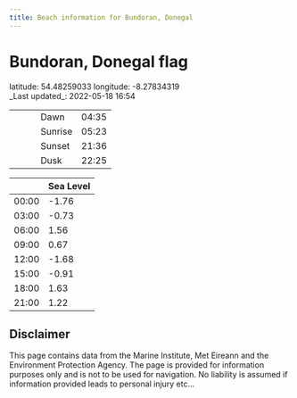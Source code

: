 ```yaml
---
title: Beach information for Bundoran, Donegal
---
```

# Bundoran, Donegal <span class="material-icons blue-flag">flag</span>

<div class="location-info">latitude: 54.48259033 longitude: -8.27834319</div>
<div class="met-eireann-warnings"></div>
_Last updated_: 2022-05-18 16:54

|   |   |   |   |   |
|---|---|---|---|---|
|   |   |   | Dawn  | 04:35 |
|   |   |   | Sunrise  | 05:23 |
|   |   |   | Sunset  | 21:36 |
|   |   |   | Dusk  | 22:25 |

<div></div>

|   | Sea Level  |
|---|---|
| 00:00 | -1.76 |
| 03:00 | -0.73 |
| 06:00 | 1.56 |
| 09:00 | 0.67 |
| 12:00 | -1.68 |
| 15:00 | -0.91 |
| 18:00 | 1.63 |
| 21:00 | 1.22 |

## Disclaimer

This page contains data from the Marine Institute,
Met Eireann and the Environment Protection Agency. The page is provided for
information purposes only and is not to be used for navigation. No liability
is assumed if information provided leads to personal injury etc...